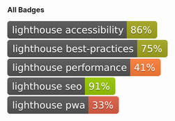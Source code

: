 ### All Badges

[![Lighthouse Accessibility Badge](./lighthouse_test_results/lighthouse_accessibility.svg)]()
[![Lighthouse Best Practices Badge](./lighthouse_test_results/lighthouse_best-practices.svg)]()
[![Lighthouse Performance Badge](./lighthouse_test_results/lighthouse_performance.svg)]()
[![Lighthouse SEO Badge](./lighthouse_test_results/lighthouse_seo.svg)]()
[![Lighthouse PWA Badge](./lighthouse_test_results/lighthouse_pwa.svg)]()